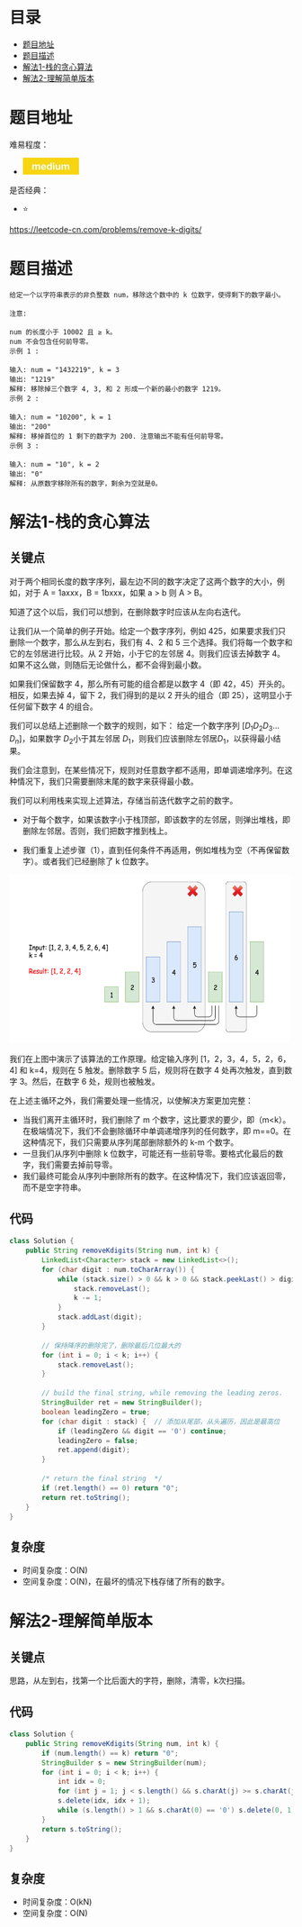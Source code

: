 # 目录
* [题目地址](#题目地址)
* [题目描述](#题目描述)
* [解法1-栈的贪心算法](#解法1-栈的贪心算法)
* [解法2-理解简单版本](#解法2-理解简单版本)



# 题目地址
难易程度：
- ![medium.jpg](../.images/medium.jpg)

是否经典：
- ⭐️

https://leetcode-cn.com/problems/remove-k-digits/

# 题目描述
```text
给定一个以字符串表示的非负整数 num，移除这个数中的 k 位数字，使得剩下的数字最小。

注意:

num 的长度小于 10002 且 ≥ k。
num 不会包含任何前导零。
示例 1 :

输入: num = "1432219", k = 3
输出: "1219"
解释: 移除掉三个数字 4, 3, 和 2 形成一个新的最小的数字 1219。
示例 2 :

输入: num = "10200", k = 1
输出: "200"
解释: 移掉首位的 1 剩下的数字为 200. 注意输出不能有任何前导零。
示例 3 :

输入: num = "10", k = 2
输出: "0"
解释: 从原数字移除所有的数字，剩余为空就是0。
```


# 解法1-栈的贪心算法
## 关键点

对于两个相同长度的数字序列，最左边不同的数字决定了这两个数字的大小，例如，对于 A = 1axxx，B = 1bxxx，如果 a > b 则 A > B。

知道了这个以后，我们可以想到，在删除数字时应该从左向右迭代。

让我们从一个简单的例子开始。给定一个数字序列，例如 425，如果要求我们只删除一个数字，那么从左到右，我们有 4、2 和 5 三个选择。我们将每一个数字和它的左邻居进行比较。从 2 开始，小于它的左邻居 4。则我们应该去掉数字 4。如果不这么做，则随后无论做什么，都不会得到最小数。

如果我们保留数字 4，那么所有可能的组合都是以数字 4（即 42，45）开头的。相反，如果去掉 4，留下 2，我们得到的是以 2 开头的组合（即 25），这明显小于任何留下数字 4 的组合。

我们可以总结上述删除一个数字的规则，如下：
给定一个数字序列 $[D_1D_2D_3…D_n]$，如果数字 $D_2$小于其左邻居 $D_1$，则我们应该删除左邻居$D_1$，以获得最小结果。

我们会注意到，在某些情况下，规则对任意数字都不适用，即单调递增序列。在这种情况下，我们只需要删除末尾的数字来获得最小数。


我们可以利用栈来实现上述算法，存储当前迭代数字之前的数字。

- 对于每个数字，如果该数字小于栈顶部，即该数字的左邻居，则弹出堆栈，即删除左邻居。否则，我们把数字推到栈上。

- 我们重复上述步骤（1），直到任何条件不再适用，例如堆栈为空（不再保留数字）。或者我们已经删除了 k 位数字。

<img src="../.images/2020/14125c5da72706c6f30459f8ee0d28febe2fe2a1bd95a4dfc3a8697fe4e1a056-file_1578026872219.jpeg" width="500" height="300">

我们在上图中演示了该算法的工作原理。给定输入序列 [1，2，3，4，5，2，6，4] 和 k=4，规则在 5 触发。删除数字 5 后，规则将在数字 4 处再次触发，直到数字 3。然后，在数字 6 处，规则也被触发。

在上述主循环之外，我们需要处理一些情况，以使解决方案更加完整：

- 当我们离开主循环时，我们删除了 m 个数字，这比要求的要少，即（m<k）。在极端情况下，我们不会删除循环中单调递增序列的任何数字，即 m==0。在这种情况下，我们只需要从序列尾部删除额外的 k-m 个数字。
- 一旦我们从序列中删除 k 位数字，可能还有一些前导零。要格式化最后的数字，我们需要去掉前导零。
- 我们最终可能会从序列中删除所有的数字。在这种情况下，我们应该返回零，而不是空字符串。

## 代码
```java
class Solution {
    public String removeKdigits(String num, int k) {
        LinkedList<Character> stack = new LinkedList<>();
        for (char digit : num.toCharArray()) {
            while (stack.size() > 0 && k > 0 && stack.peekLast() > digit) {
                stack.removeLast();
                k -= 1;
            }
            stack.addLast(digit);
        }

        // 保持降序的删除完了，删除最后几位最大的
        for (int i = 0; i < k; i++) {
            stack.removeLast();
        }

        // build the final string, while removing the leading zeros.
        StringBuilder ret = new StringBuilder();
        boolean leadingZero = true;
        for (char digit : stack) {  // 添加从尾部，从头遍历，因此是最高位
            if (leadingZero && digit == '0') continue;
            leadingZero = false;
            ret.append(digit);
        }

        /* return the final string  */
        if (ret.length() == 0) return "0";
        return ret.toString();
    }
}
```


## 复杂度
- 时间复杂度：O(N)
- 空间复杂度：O(N)，在最坏的情况下栈存储了所有的数字。


# 解法2-理解简单版本
## 关键点
思路，从左到右，找第一个比后面大的字符，删除，清零，k次扫描。


## 代码
```java
class Solution {
    public String removeKdigits(String num, int k) {
        if (num.length() == k) return "0";
        StringBuilder s = new StringBuilder(num);
        for (int i = 0; i < k; i++) {
            int idx = 0;
            for (int j = 1; j < s.length() && s.charAt(j) >= s.charAt(j - 1); j++) idx = j;
            s.delete(idx, idx + 1);
            while (s.length() > 1 && s.charAt(0) == '0') s.delete(0, 1);
        }
        return s.toString();
    }
}
```


## 复杂度
- 时间复杂度：O(kN)
- 空间复杂度：O(N)
